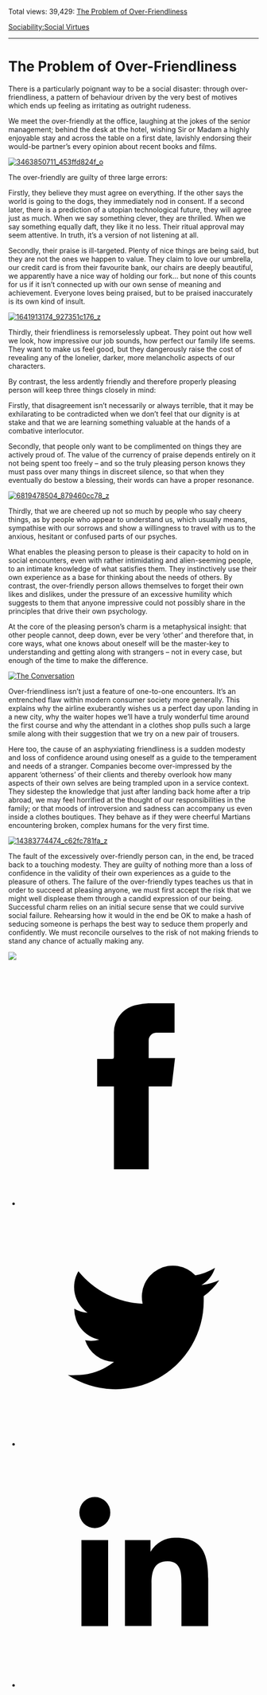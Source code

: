 Total views: 39,429: [The Problem of Over-Friendliness](https://www.theschooloflife.com/thebookoflife/the-problem-of-over-friendliness/)

[Sociability:](https://www.theschooloflife.com/thebookoflife/category/sociability/)[Social Virtues](https://www.theschooloflife.com/thebookoflife/category/sociability/social-virtues/)

* * *

# The Problem of Over-Friendliness
<style>
						.alignnone {
  display: block;
  margin-left: auto;
  margin-right: auto;
  align: center:
}

.addtoany_share_save_container {
display:none;
}

.wp-block-image {
		display: block;
  margin-left: auto;
  margin-right: auto;
  width: 50%;
}

.aligncenter {
display: block;
  margin-left: auto;
  margin-right: auto;
  align: center:
}

@media only screen and (max-width: 500px) {
  .wp-block-image {
		display: block;
  margin-left: auto;
  margin-right: auto;
  width: 100%;
} }

h1 {max-width: 600px !important;
}
.s18-single-post .content-area .site-main article .post-cat-header-display + .old-wrapper p {
    font-size: 1.200em
}
						</style>

There is a particularly poignant way to be a social disaster: through over-friendliness, a pattern of behaviour driven by the very best of motives which ends up feeling as irritating as outright rudeness.

We meet the over-friendly at the office, laughing at the jokes of the senior management; behind the desk at the hotel, wishing Sir or Madam a highly enjoyable stay and across the table on a first date, lavishly endorsing their would-be partner’s every opinion about recent books and films.

[![3463850711_453ffd824f_o](https://www.theschooloflife.com/thebookoflife/wp-content/uploads/2016/10/3463850711_453ffd824f_o.jpg)](http://www.thebookoflife.org/wp-content/uploads/2016/10/3463850711_453ffd824f_o.jpg)

The over-friendly are guilty of three large errors:

Firstly, they believe they must agree on everything. If the other says the world is going to the dogs, they immediately nod in consent. If a second later, there is a prediction of a utopian technological future, they will agree just as much. When we say something clever, they are thrilled. When we say something equally daft, they like it no less. Their ritual approval may seem attentive. In truth, it’s a version of not listening at all.

Secondly, their praise is ill-targeted. Plenty of nice things are being said, but they are not the ones we happen to value. They claim to love our umbrella, our credit card is from their favourite bank, our chairs are deeply beautiful, we apparently have a nice way of holding our fork… but none of this counts for us if it isn’t connected up with our own sense of meaning and achievement. Everyone loves being praised, but to be praised inaccurately is its own kind of insult.

[![1641913174_927351c176_z](https://www.theschooloflife.com/thebookoflife/wp-content/uploads/2016/10/1641913174_927351c176_z.jpg)](http://www.thebookoflife.org/wp-content/uploads/2016/10/1641913174_927351c176_z.jpg)

Thirdly, their friendliness is remorselessly upbeat. They point out how well we look, how impressive our job sounds, how perfect our family life seems. They want to make us feel good, but they dangerously raise the cost of revealing any of the lonelier, darker, more melancholic aspects of our characters.

By contrast, the less ardently friendly and therefore properly pleasing person will keep three things closely in mind:

Firstly, that disagreement isn’t necessarily or always terrible, that it may be exhilarating to be contradicted when we don’t feel that our dignity is at stake and that we are learning something valuable at the hands of a combative interlocutor.

Secondly, that people only want to be complimented on things they are actively proud of. The value of the currency of praise depends entirely on it not being spent too freely – and so the truly pleasing person knows they must pass over many things in discreet silence, so that when they eventually do bestow a blessing, their words can have a proper resonance.

[![6819478504_879460cc78_z](https://www.theschooloflife.com/thebookoflife/wp-content/uploads/2016/10/6819478504_879460cc78_z.jpg)](http://www.thebookoflife.org/wp-content/uploads/2016/10/6819478504_879460cc78_z.jpg)

Thirdly, that we are cheered up not so much by people who say cheery things, as by people who appear to understand us, which usually means, sympathise with our sorrows and show a willingness to travel with us to the anxious, hesitant or confused parts of our psyches.

What enables the pleasing person to please is their capacity to hold on in social encounters, even with rather intimidating and alien-seeming people, to an intimate knowledge of what satisfies them. They instinctively use their own experience as a base for thinking about the needs of others. By contrast, the over-friendly person allows themselves to forget their own likes and dislikes, under the pressure of an excessive humility which suggests to them that anyone impressive could not possibly share in the principles that drive their own psychology.

At the core of the pleasing person’s charm is a metaphysical insight: that other people cannot, deep down, ever be very ‘other’ and therefore that, in core ways, what one knows about oneself will be the master-key to understanding and getting along with strangers – not in every case, but enough of the time to make the difference.

[![The Conversation](https://www.theschooloflife.com/thebookoflife/wp-content/uploads/2016/10/4826754955_7f7c0f093b_b.jpg)](http://www.thebookoflife.org/wp-content/uploads/2016/10/4826754955_7f7c0f093b_b.jpg)

Over-friendliness isn’t just a feature of one-to-one encounters. It’s an entrenched flaw within modern consumer society more generally. This explains why the airline exuberantly wishes us a perfect day upon landing in a new city, why the waiter hopes we’ll have a truly wonderful time around the first course and why the attendant in a clothes shop pulls such a large smile along with their suggestion that we try on a new pair of trousers.

Here too, the cause of an asphyxiating friendliness is a sudden modesty and loss of confidence around using oneself as a guide to the temperament and needs of a stranger. Companies become over-impressed by the apparent ‘otherness’ of their clients and thereby overlook how many aspects of their own selves are being trampled upon in a service context. They sidestep the knowledge that just after landing back home after a trip abroad, we may feel horrified at the thought of our responsibilities in the family; or that moods of introversion and sadness can accompany us even inside a clothes boutiques. They behave as if they were cheerful Martians encountering broken, complex humans for the very first time.

[![14383774474_c62fc781fa_z](https://www.theschooloflife.com/thebookoflife/wp-content/uploads/2016/10/14383774474_c62fc781fa_z.jpg)](http://www.thebookoflife.org/wp-content/uploads/2016/10/14383774474_c62fc781fa_z.jpg)

The fault of the excessively over-friendly person can, in the end, be traced back to a touching modesty. They are guilty of nothing more than a loss of confidence in the validity of their own experiences as a guide to the pleasure of others. The failure of the over-friendly types teaches us that in order to succeed at pleasing anyone, we must first accept the risk that we might well displease them through a candid expression of our being. Successful charm relies on an initial secure sense that we could survive social failure. Rehearsing how it would in the end be OK to make a hash of seducing someone is perhaps the best way to seduce them properly and confidently. We must reconcile ourselves to the risk of not making friends to stand any chance of actually making any.

[![](https://img.youtube.com/vi/O3npvris_TA/0.jpg)](https://www.youtube.com/embed/O3npvris_TA '')
<style>
    .iframe-class { display: block !important; }
</style>

- [<svg xmlns="http://www.w3.org/2000/svg" viewbox="0 0 26 26"><title>Facebook</title>
                    <g>
                        <path d="M8.38,10H9.92c.2,0,.29,0,.29-.28,0-.82,0-1.64,0-2.46a3.05,3.05,0,0,1,2.57-3.15A7.22,7.22,0,0,1,14,3.95c.86,0,1.71,0,2.57,0h.25v3.2h-2A.85.85,0,0,0,14,8c0,.62,0,1.24,0,1.91h2.87L16.51,13H14v9H10.21V13H8.38Z"></path>
                    </g>
                </svg>](http://www.facebook.com/sharer/sharer.php?u=https://www.theschooloflife.com/thebookoflife/the-problem-of-over-friendliness/)
- [<svg xmlns="http://www.w3.org/2000/svg" viewbox="0 0 26 26"><title>Twitter</title>
                    <path d="M21.69,7.9a6.75,6.75,0,0,1-1.94.53,3.39,3.39,0,0,0,1.48-1.87,6.76,6.76,0,0,1-2.14.82,3.38,3.38,0,0,0-5.75,3.08,9.59,9.59,0,0,1-7-3.53,3.38,3.38,0,0,0,1,4.51A3.36,3.36,0,0,1,5.89,11v0A3.38,3.38,0,0,0,8.6,14.37a3.39,3.39,0,0,1-1.53.06,3.38,3.38,0,0,0,3.15,2.35A6.78,6.78,0,0,1,6,18.22a6.87,6.87,0,0,1-.81,0A9.6,9.6,0,0,0,20,10.08q0-.22,0-.44A6.86,6.86,0,0,0,21.69,7.9Z"></path>
                </svg>](http://twitter.com/share?url=https://www.theschooloflife.com/thebookoflife/the-problem-of-over-friendliness/&text=&via=theschooloflife)
- [<svg xmlns="http://www.w3.org/2000/svg" viewbox="0 0 26 26"><title>LinkedIn</title>
<path class="cls-2" d="M6.67,10H9.58v9.36H6.67ZM8.13,5.32A1.69,1.69,0,1,1,6.44,7,1.69,1.69,0,0,1,8.13,5.32"></path><path class="cls-2" d="M11.41,10H14.2v1.28h0A3.06,3.06,0,0,1,17,9.75c2.95,0,3.49,1.94,3.49,4.46v5.14H17.57V14.79c0-1.09,0-2.48-1.51-2.48s-1.75,1.18-1.75,2.4v4.63H11.41Z"></path></svg>](https://www.linkedin.com/shareArticle?mini=true&url=https://www.theschooloflife.com/thebookoflife/the-problem-of-over-friendliness/)

